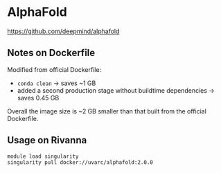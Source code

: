 # AlphaFold

https://github.com/deepmind/alphafold

## Notes on Dockerfile
Modified from official Dockerfile:
- `conda clean` -> saves ~1 GB
- added a second production stage without buildtime dependencies -> saves 0.45 GB

Overall the image size is ~2 GB smaller than that built from the official Dockerfile.

## Usage on Rivanna
```
module load singularity
singularity pull docker://uvarc/alphafold:2.0.0
```
